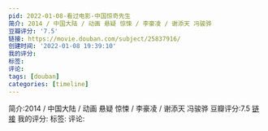 ```yaml
---
pid: 2022-01-08-看过电影-中国惊奇先生
简介: 2014 / 中国大陆 / 动画 悬疑 惊悚 / 李豪凌 / 谢添天 冯骏骅
豆瓣评分: '7.5'
链接: https://movie.douban.com/subject/25837916/
创建时间: '2022-01-08 19:39:10'
我的评分:
标签:
评论:
tags: [douban]
categories: [timeline]
---
```

简介:2014 / 中国大陆 / 动画 悬疑 惊悚 / 李豪凌 / 谢添天 冯骏骅
豆瓣评分:7.5
[链接](https://movie.douban.com/subject/25837916/)
我的评分:
标签:
评论:
